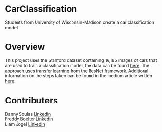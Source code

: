 # CarClassification
Students from University of Wisconsin-Madison create a car classification model.

# Overview 
This project uses the Stanford dataset containing 16,185 images of cars that are used to train a classification model, the data can be found [here](https://www.kaggle.com/datasets/jessicali9530/stanford-cars-dataset). The approach uses transfer learning from the ResNet framework. Additional information on the steps taken can be found in the medium article written [here](https://medium.com/@soulas_56324/car-classification-model-75243d31b4c9).

# Contributers
Danny Soulas [Linkedin](https://www.linkedin.com/in/daniel-soulas/)  
Freddy Boelter [Linkedin](https://www.linkedin.com/in/frederick-boelter-3709921ba/)  
Liam Jogel [Linkedin](https://www.linkedin.com/in/liam-jogal-a5208019a/)  
